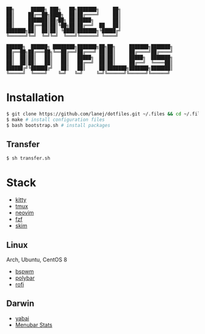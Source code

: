 ```text
██╗      █████╗ ███╗   ██╗███████╗     ██╗
██║     ██╔══██╗████╗  ██║██╔════╝     ██║
██║     ███████║██╔██╗ ██║█████╗       ██║
██║     ██╔══██║██║╚██╗██║██╔══╝  ██   ██║
███████╗██║  ██║██║ ╚████║███████╗╚█████╔╝
╚══════╝╚═╝  ╚═╝╚═╝  ╚═══╝╚══════╝ ╚════╝

██████╗  ██████╗ ████████╗███████╗██╗██╗     ███████╗███████╗
██╔══██╗██╔═══██╗╚══██╔══╝██╔═══╝ ██║██║     ██╔════╝██╔════╝
██║  ██║██║   ██║   ██║   █████╗  ██║██║     █████╗  ███████╗
██║  ██║██║   ██║   ██║   ██╔══╝  ██║██║     ██╔══╝  ╚════██║
██████╔╝╚██████╔╝   ██║   ██║     ██║███████╗███████╗███████║
╚═════╝  ╚════╝    ╚═╝   ╚═╝     ╚═╝╚══════╝╚══════╝╚══════╝

```

# Installation

```sh
$ git clone https://github.com/lanej/dotfiles.git ~/.files && cd ~/.files
$ make # install configuration files
$ bash bootstrap.sh # install packages
```

## Transfer

```sh
$ sh transfer.sh
```

# Stack

* [kitty](https://sw.kovidgoyal.net/kitty/)
* [tmux](https://github.com/tmux/tmux)
* [neovim](https://neovim.io/)
* [fzf](https://github.com/junegunn/fzf)
* [skim](https://github.com/skim-rs/skim)

## Linux

Arch, Ubuntu, CentOS 8

* [bspwm](https://github.com/baskerville/bspwm)
* [polybar](https://github.com/polybar/polybar)
* [rofi](https://github.com/davatorium/rofi)

## Darwin

* [yabai](https://github.com/koekeishiya/yabai)
* [Menubar Stats](https://seense.com/menubarstats/)
